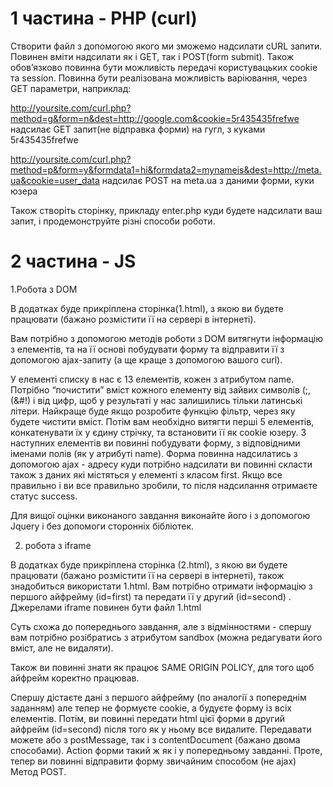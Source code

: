 # 1 частина - PHP (curl)

Створити файл з допомогою якого ми зможемо надсилати cURL запити. Повинен вміти надсилати як і GET, так і POST(form submit). Також обов’язково повинна бути можливість передачі користувацьких cookie та session. Повинна бути реалізована можливість варіювання, через GET параметри, наприклад:

http://yoursite.com/curl.php?method=g&form=n&dest=http://google.com&cookie=5r435435frefwe
надсилає GET запит(не відправка форми) на гугл, з куками 5r435435frefwe

http://yoursite.com/curl.php?method=p&form=y&formdata1=hi&formdata2=mynameis&dest=http://meta.ua&cookie=user_data
надсилає POST на meta.ua з даними форми, куки юзера

Також створіть сторінку, прикладу enter.php куди будете надсилати ваш запит, і продемонструйте різні способи роботи.

# 2 частина - JS

1.Робота з DOM

В додатках буде прикріплена сторінка(1.html), з якою ви будете працювати (бажано розмістити її на сервері в інтернеті).

Вам потрібно з допомогою методів роботи з DOM витягнути інформацію з елементів, та на її основі побудувати форму та відправити її з допомогою ajax-запиту  (а ще краще з допомогою вашого curl).

У елементі списку в нас є 13 елементів, кожен з атрибутом name. Потрібно “почистити” вміст кожного елементу від зайвих символів  (;,(&#!)  і від цифр, щоб у результаті у нас залишились тільки латинські літери. Найкраще буде якщо розробите функцію фільтр, через яку будете чистити вміст. Потім вам необхідно витягти перші 5 елементів, конкатенувати їх у єдину стрічку, та встановити її як cookie юзеру. З наступних елементів ви повинні побудувати форму, з відповідними іменами полів (як у атрибуті name). Форма повинна надсилатись з допомогою ajax - адресу куди потрібно надсилати ви повинні скласти також з даних які містяться у елементі з класом first. Якщо все правильно і ви все правильно зробили, то після надсилання  отримаєте статус success.

Для вищої оцінки виконаного завдання виконайте його і з допомогою Jquery і без допомоги сторонніх бібліотек.

2. робота з  iframe

В додатках буде прикріплена сторінка (2.html), з якою ви будете працювати (бажано розмістити її на сервері в інтернеті), також знадобиться використати 1.html.
Вам потрібно отримати інформацію з першого айфрейму (id=first) та передати її у другий (id=second) . Джерелами iframe повинен бути файл 1.html

Суть схожа до попереднього завдання, але з відмінностями - спершу вам потрібно розібратись з атрибутом sandbox (можна редагувати його вміст, але не видаляти).

Також ви повинні знати як працює SAME ORIGIN POLICY, для того щоб айфрейм коректно працював.

Спершу дістаєте дані з першого айфрейму (по аналогії з попереднім заданням) але тепер не формуєте cookie, а будуєте форму із всіх елементів. Потім, ви повинні передати html цієї форми в другий айфрейм (id=second) після того як у ньому все видалите. Передавати можете або з postMessage, так і з contentDocument (бажано двома способами). Action форми такий ж як і у попередньому завданні. Проте, тепер ви повинні відправити форму звичайним способом (не ajax) Метод POST.
